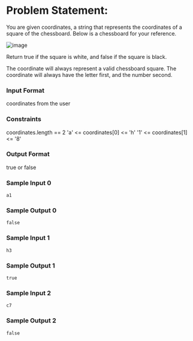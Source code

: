# Problem Statement:

You are given coordinates, a string that represents the coordinates of a square of the chessboard. Below is a chessboard for your reference.

![image](https://user-images.githubusercontent.com/87762481/152568178-f93853ad-3d04-4e97-aea6-3c82604a2350.png)

Return true if the square is white, and false if the square is black.

The coordinate will always represent a valid chessboard square. The coordinate will always have the letter first, and the number second.

### Input Format

coordinates from the user

### Constraints

coordinates.length == 2 'a' <= coordinates[0] <= 'h' '1' <= coordinates[1] <= '8'

### Output Format

true or false

### Sample Input 0
```
a1
```
### Sample Output 0
```
false
```
### Sample Input 1
```
h3
```
### Sample Output 1
```
true
```
### Sample Input 2
```
c7
```
### Sample Output 2
```
false
```
